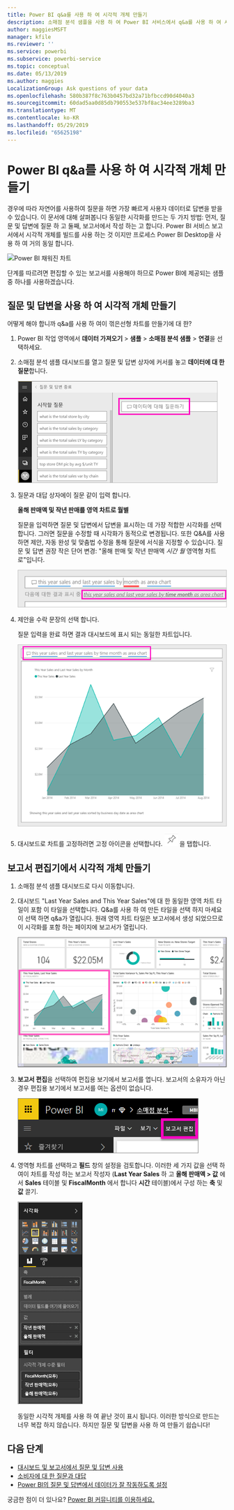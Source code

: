 ```yaml
---
title: Power BI q&a를 사용 하 여 시각적 개체 만들기
description: 소매점 분석 샘플을 사용 하 여 Power BI 서비스에서 q&a를 사용 하 여 시각적 개체를 만드는 방법을 알아봅니다
author: maggiesMSFT
manager: kfile
ms.reviewer: ''
ms.service: powerbi
ms.subservice: powerbi-service
ms.topic: conceptual
ms.date: 05/13/2019
ms.author: maggies
LocalizationGroup: Ask questions of your data
ms.openlocfilehash: 580b387f8c763b0457bd32a71bfbccd90d4040a3
ms.sourcegitcommit: 60dad5aa0d85db790553e537bf8ac34ee3289ba3
ms.translationtype: MT
ms.contentlocale: ko-KR
ms.lasthandoff: 05/29/2019
ms.locfileid: "65625198"
---
```

# <a name="create-a-visual-with-power-bi-qa"></a>Power BI q&a를 사용 하 여 시각적 개체 만들기

경우에 따라 자연어를 사용하여 질문을 하면 가장 빠르게 사용자 데이터로 답변을 받을 수 있습니다.  이 문서에 대해 살펴봅니다 동일한 시각화를 만드는 두 가지 방법: 먼저, 질문 및 답변에 질문 하 고 둘째, 보고서에서 작성 하는 고 합니다. Power BI 서비스 보고서에서 시각적 개체를 빌드를 사용 하는 것 이지만 프로세스 Power BI Desktop을 사용 하 여 거의 동일 합니다.

![Power BI 채워진 차트](media/power-bi-visualization-introduction-to-q-and-a/power-bi-qna-create-visual.png)

단계를 따르려면 편집할 수 있는 보고서를 사용해야 하므로 Power BI에 제공되는 샘플 중 하나를 사용하겠습니다.

## <a name="create-a-visual-with-qa"></a>질문 및 답변을 사용 하 여 시각적 개체 만들기

어떻게 해야 합니까 q&a를 사용 하 여이 꺾은선형 차트를 만들기에 대 한?

1. Power BI 작업 영역에서 **데이터 가져오기** \> **샘플** \> **소매점 분석 샘플** > **연결**을 선택하세요.

1. 소매점 분석 샘플 대시보드를 열고 질문 및 답변 상자에 커서를 놓고 **데이터에 대 한 질문**합니다.

    ![질문 및 답변 상자에 커서를 놓으십시오](media/power-bi-visualization-introduction-to-q-and-a/power-bi-qna-cursor-in-qna-box.png)

2. 질문과 대답 상자에이 질문 같이 입력 합니다.
   
    **올해 판매액 및 작년 판매를 영역 차트로 월별**
   
    질문을 입력하면 질문 및 답변에서 답변을 표시하는 데 가장 적합한 시각화를 선택합니다. 그러면 질문을 수정할 때 시각화가 동적으로 변경됩니다. 또한 Q&A를 사용하면 제안, 자동 완성 및 맞춤법 수정을 통해 질문에 서식을 지정할 수 있습니다. 질문 및 답변 권장 작은 단어 변경: "올해 판매 및 작년 판매액 *시간 월* 영역형 차트로"입니다.  

    ![질문 및 답변 수정 된 단어](media/power-bi-visualization-introduction-to-q-and-a/power-bi-qna-corrected-create-filled-chart.png)

4. 제안을 수락 문장의 선택 합니다. 
   
   질문 입력을 완료 하면 결과 대시보드에 표시 되는 동일한 차트입니다.
   
   ![질문 및 답변 채워진된 영역형 차트](media/power-bi-visualization-introduction-to-q-and-a/power-bi-qna-create-filled-chart.png)

4. 대시보드로 차트를 고정하려면 고정 아이콘을 선택합니다. ![고정 아이콘](media/power-bi-visualization-introduction-to-q-and-a/pinnooutline.png) 을 탭합니다.

## <a name="create-a-visual-in-the-report-editor"></a>보고서 편집기에서 시각적 개체 만들기

1. 소매점 분석 샘플 대시보드로 다시 이동합니다.
   
2. 대시보드 "Last Year Sales and This Year Sales"에 대 한 동일한 영역 차트 타일이 포함  이 타일을 선택합니다. Q&a를 사용 하 여 만든 타일을 선택 하지 마세요 이 선택 하면 q&a가 열립니다. 원래 영역 차트 타일은 보고서에서 생성 되었으므로이 시각화를 포함 하는 페이지에 보고서가 열립니다.

    ![소매점 분석 샘플 대시보드](media/power-bi-visualization-introduction-to-q-and-a/power-bi-dashboard.png)

1. **보고서 편집**을 선택하여 편집용 보기에서 보고서를 엽니다.  보고서의 소유자가 아닌 경우 편집용 보기에서 보고서를 여는 옵션이 없습니다.
   
    ![보고서 편집 단추](media/power-bi-visualization-introduction-to-q-and-a/power-bi-edit-report.png)
4. 영역형 차트를 선택하고 **필드** 창의 설정을 검토합니다.  이러한 세 가지 값을 선택 하 여이 차트를 작성 하는 보고서 작성자 (**Last Year Sales** 하 고 **올해 판매액 > 값** 에서 **Sales** 테이블 및  **FiscalMonth** 에서 합니다 **시간** 테이블)에서 구성 하는 **축** 및 **값** 끌기.
   
    ![시각화 창](media/power-bi-visualization-introduction-to-q-and-a/gnatutorial_3-new.png)

    동일한 시각적 개체를 사용 하 여 끝난 것이 표시 됩니다. 이러한 방식으로 만드는 너무 복잡 하지 않습니다. 하지만 질문 및 답변을 사용 하 여 만들기 쉽습니다!

## <a name="next-steps"></a>다음 단계

- [대시보드 및 보고서에서 질문 및 답변 사용](power-bi-tutorial-q-and-a.md)  
- [소비자에 대 한 질문과 대답](consumer/end-user-q-and-a.md)
- [Power BI의 질문 및 답변에서 데이터가 잘 작동하도록 설정](service-prepare-data-for-q-and-a.md)

궁금한 점이 더 있나요? [Power BI 커뮤니티를 이용하세요.](http://community.powerbi.com/)

